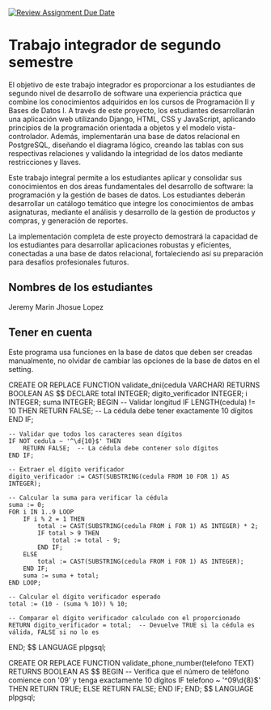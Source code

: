 [![Review Assignment Due Date](https://classroom.github.com/assets/deadline-readme-button-22041afd0340ce965d47ae6ef1cefeee28c7c493a6346c4f15d667ab976d596c.svg)](https://classroom.github.com/a/p9VNMUI0)
# Trabajo integrador de segundo semestre
El objetivo de este trabajo integrador es proporcionar a los estudiantes de segundo nivel de desarrollo de software una experiencia práctica que combine los conocimientos adquiridos en los cursos de Programación II y Bases de Datos I. A través de este proyecto, los estudiantes desarrollarán una aplicación web utilizando Django, HTML, CSS y JavaScript, aplicando principios de la programación orientada a objetos y el modelo vista-controlador. Además, implementarán una base de datos relacional en PostgreSQL, diseñando el diagrama lógico, creando las tablas con sus respectivas relaciones y validando la integridad de los datos mediante restricciones y llaves.

Este trabajo integral permite a los estudiantes aplicar y consolidar sus conocimientos en dos áreas fundamentales del desarrollo de software: la programación y la gestión de bases de datos. Los estudiantes deberán desarrollar un catálogo temático que integre los conocimientos de ambas asignaturas, mediante el análisis y desarrollo de la gestión de productos y compras, y generación de reportes.

La implementación completa de este proyecto demostrará la capacidad de los estudiantes para desarrollar aplicaciones robustas y eficientes, conectadas a una base de datos relacional, fortaleciendo así su preparación para desafíos profesionales futuros.

## Nombres de los estudiantes

Jeremy Marin
Jhosue Lopez

## Tener en cuenta

Este programa usa funciones en la base de datos que deben ser creadas manualmente, no olvidar de cambiar las opciones de la base de datos en el setting.

CREATE OR REPLACE FUNCTION validate_dni(cedula VARCHAR) RETURNS BOOLEAN AS $$
DECLARE
    total INTEGER;
    digito_verificador INTEGER;
    i INTEGER;
    suma INTEGER;
BEGIN
    -- Validar longitud
    IF LENGTH(cedula) != 10 THEN
        RETURN FALSE;  -- La cédula debe tener exactamente 10 dígitos
    END IF;
    
    -- Validar que todos los caracteres sean dígitos
    IF NOT cedula ~ '^\d{10}$' THEN
        RETURN FALSE;  -- La cédula debe contener solo dígitos
    END IF;

    -- Extraer el dígito verificador
    digito_verificador := CAST(SUBSTRING(cedula FROM 10 FOR 1) AS INTEGER);

    -- Calcular la suma para verificar la cédula
    suma := 0;
    FOR i IN 1..9 LOOP
        IF i % 2 = 1 THEN
            total := CAST(SUBSTRING(cedula FROM i FOR 1) AS INTEGER) * 2;
            IF total > 9 THEN
                total := total - 9;
            END IF;
        ELSE
            total := CAST(SUBSTRING(cedula FROM i FOR 1) AS INTEGER);
        END IF;
        suma := suma + total;
    END LOOP;

    -- Calcular el dígito verificador esperado
    total := (10 - (suma % 10)) % 10;

    -- Comparar el dígito verificador calculado con el proporcionado
    RETURN digito_verificador = total;  -- Devuelve TRUE si la cédula es válida, FALSE si no lo es
END;
$$ LANGUAGE plpgsql;

CREATE OR REPLACE FUNCTION validate_phone_number(telefono TEXT)
RETURNS BOOLEAN AS $$
BEGIN
    -- Verifica que el número de teléfono comience con '09' y tenga exactamente 10 dígitos
    IF telefono ~ '^09\d{8}$' THEN
        RETURN TRUE;
    ELSE
        RETURN FALSE;
    END IF;
END;
$$ LANGUAGE plpgsql;


